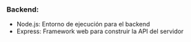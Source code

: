 ### Backend:

- Node.js: Entorno de ejecución para el backend
- Express: Framework web para construir la API del servidor
